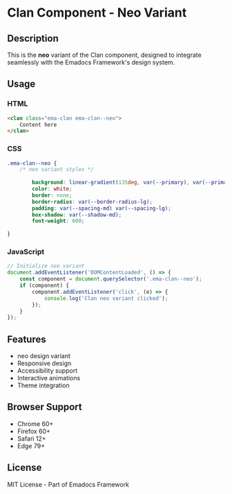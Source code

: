 # Clan Component - Neo Variant

## Description
This is the **neo** variant of the Clan component, designed to integrate seamlessly with the Emadocs Framework's design system.

## Usage

### HTML
```html
<clan class="ema-clan ema-clan--neo">
    Content here
</clan>
```

### CSS
```css
.ema-clan--neo {
    /* neo variant styles */
    
        background: linear-gradient(135deg, var(--primary), var(--primary-dark));
        color: white;
        border: none;
        border-radius: var(--border-radius-lg);
        padding: var(--spacing-md) var(--spacing-lg);
        box-shadow: var(--shadow-md);
        font-weight: 600;
    
}
```

### JavaScript
```javascript
// Initialize neo variant
document.addEventListener('DOMContentLoaded', () => {
    const component = document.querySelector('.ema-clan--neo');
    if (component) {
        component.addEventListener('click', (e) => {
            console.log('Clan neo variant clicked');
        });
    }
});
```

## Features
- neo design variant
- Responsive design
- Accessibility support
- Interactive animations
- Theme integration

## Browser Support
- Chrome 60+
- Firefox 60+
- Safari 12+
- Edge 79+

## License
MIT License - Part of Emadocs Framework
